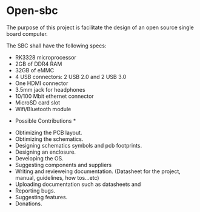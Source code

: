 # Open-sbc
The purpose of this project is facilitate the design of an open source single board computer. 

The SBC shall have the following specs: 

- RK3328 microprocessor
- 2GB of DDR4 RAM
- 32GB of eMMC
- 4 USB   connectors: 2 USB 2.0 and 2 USB 3.0
- One HDMI connector
- 3.5mm jack for headphones
- 10/100 Mbit ethernet connector
- MicroSD card slot
- Wifi/Bluetooth module

* Possible Contributions *

- Obtimizing the PCB layout.
- Obtimizing the schematics.
- Designing schematics symbols and pcb footprints.
- Designing an enclosure.
- Developing the OS.
- Suggesting components and suppliers
- Writing and revieweing documentation. (Datasheet for the project, manual, guidelines, how tos...etc)
- Uploading documentation such as datasheets and 
- Reporting bugs.
- Suggesting features.
- Donations.
